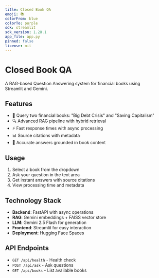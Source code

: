 ```yaml
---
title: Closed Book QA
emoji: 📚
colorFrom: blue
colorTo: purple
sdk: streamlit
sdk_version: 1.28.1
app_file: app.py
pinned: false
license: mit
---
```


# Closed Book QA

A RAG-based Question Answering system for financial books using Streamlit and Gemini.

## Features

- 📖 Query two financial books: "Big Debt Crisis" and "Saving Capitalism"
- 🔍 Advanced RAG pipeline with hybrid retrieval
- ⚡ Fast response times with async processing
- 📊 Source citations with metadata
- 🎯 Accurate answers grounded in book content

## Usage

1. Select a book from the dropdown
2. Ask your question in the text area
3. Get instant answers with source citations
4. View processing time and metadata

## Technology Stack

- **Backend**: FastAPI with async operations
- **RAG**: Gemini embeddings + FAISS vector store
- **LLM**: Gemini 2.5 Flash for generation
- **Frontend**: Streamlit for easy interaction
- **Deployment**: Hugging Face Spaces

## API Endpoints

- `GET /api/health` - Health check
- `POST /api/ask` - Ask questions
- `GET /api/books` - List available books 
